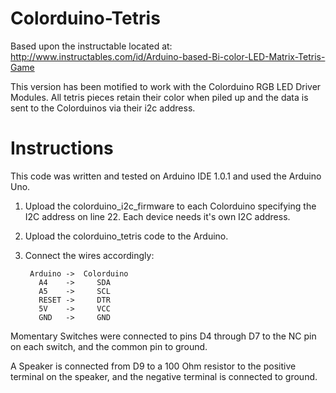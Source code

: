 # Colorduino-Tetris

Based upon the instructable located at: http://www.instructables.com/id/Arduino-based-Bi-color-LED-Matrix-Tetris-Game

This version has been motified to work with the Colorduino RGB LED Driver Modules. All tetris pieces retain their color when piled up and the data is sent to the Colorduinos via their i2c address.

# Instructions

This code was written and tested on Arduino IDE 1.0.1 and used the Arduino Uno.

1. Upload the colorduino_i2c_firmware to each Colorduino specifying the I2C address on line 22. Each device needs it's own I2C address.
2. Upload the colorduino_tetris code to the Arduino.
3. Connect the wires accordingly: 
        
        Arduino ->  Colorduino
          A4    ->     SDA
          A5    ->     SCL
          RESET ->     DTR
          5V    ->     VCC
          GND   ->     GND

  Momentary Switches were connected to pins D4 through D7 to the NC pin on each switch, and the common pin to ground.
  
  A Speaker is connected from D9 to a 100 Ohm resistor to the positive terminal on the speaker, and the negative terminal is connected to ground.
